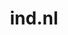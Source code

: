 ---
layout: post
title:  "ind.nl"
internal_url:  "/dutchgov/ind.nl.html"
subdomains_count: 17
all_subdomains_count: 67
urls_count: 12
ssl_rank: 0
http_rank: 67.916666666667
url_link: /data/ind.nl/urls.txt
all_subdomains_link: /data/ind.nl/all_subdomains.txt
subdomains_link: /data/ind.nl/subdomains.txt
categories: dutchgov
---